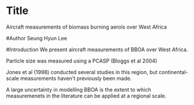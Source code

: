
# Title

Aircraft measurements of biomass burning aerols over West Africa

#Author
Seung Hyun Lee

#Introduction
We present aircraft measurements of BBOA over West Africa.

Particle size was measured using a PCASP (Bloggs et al 2004)

Jones et al (1998) conducted several studies in this region,
but continental-scale measurements haven't previously been made.

A large uncertainty in modelling BBOA is the extent to which 
measuremenets in the literature can be applied at a regional
scale. 
